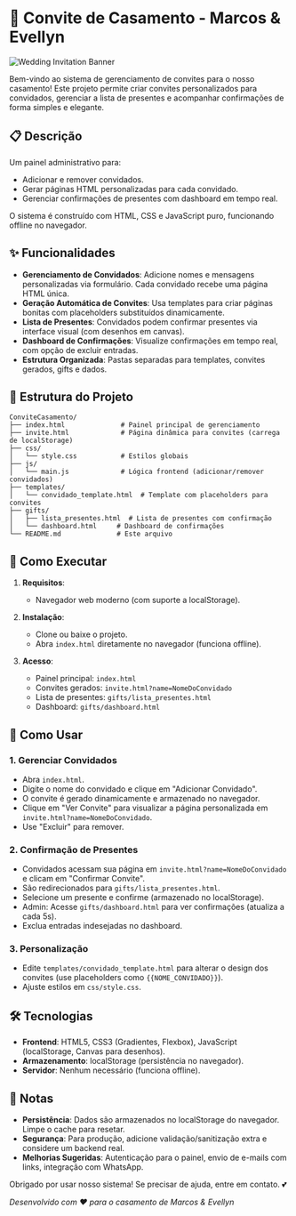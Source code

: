# 💍 Convite de Casamento - Marcos & Evellyn

![Wedding Invitation Banner](https://via.placeholder.com/800x200/fdf2f8/ec4899?text=Nosso+Casamento+%F0%9F%92%8D)

Bem-vindo ao sistema de gerenciamento de convites para o nosso casamento! Este projeto permite criar convites personalizados para convidados, gerenciar a lista de presentes e acompanhar confirmações de forma simples e elegante.

## 📋 Descrição

Um painel administrativo para:
- Adicionar e remover convidados.
- Gerar páginas HTML personalizadas para cada convidado.
- Gerenciar confirmações de presentes com dashboard em tempo real.

O sistema é construído com HTML, CSS e JavaScript puro, funcionando offline no navegador.

## ✨ Funcionalidades

- **Gerenciamento de Convidados**: Adicione nomes e mensagens personalizadas via formulário. Cada convidado recebe uma página HTML única.
- **Geração Automática de Convites**: Usa templates para criar páginas bonitas com placeholders substituídos dinamicamente.
- **Lista de Presentes**: Convidados podem confirmar presentes via interface visual (com desenhos em canvas).
- **Dashboard de Confirmações**: Visualize confirmações em tempo real, com opção de excluir entradas.
- **Estrutura Organizada**: Pastas separadas para templates, convites gerados, gifts e dados.

## 📁 Estrutura do Projeto

```
ConviteCasamento/
├── index.html              # Painel principal de gerenciamento
├── invite.html             # Página dinâmica para convites (carrega de localStorage)
├── css/
│   └── style.css           # Estilos globais
├── js/
│   └── main.js             # Lógica frontend (adicionar/remover convidados)
├── templates/
│   └── convidado_template.html  # Template com placeholders para convites
├── gifts/
│   ├── lista_presentes.html  # Lista de presentes com confirmação
│   └── dashboard.html     # Dashboard de confirmações
└── README.md              # Este arquivo
```

## 🚀 Como Executar

1. **Requisitos**:
   - Navegador web moderno (com suporte a localStorage).

2. **Instalação**:
   - Clone ou baixe o projeto.
   - Abra `index.html` diretamente no navegador (funciona offline).

3. **Acesso**:
   - Painel principal: `index.html`
   - Convites gerados: `invite.html?name=NomeDoConvidado`
   - Lista de presentes: `gifts/lista_presentes.html`
   - Dashboard: `gifts/dashboard.html`

## 📖 Como Usar

### 1. Gerenciar Convidados
- Abra `index.html`.
- Digite o nome do convidado e clique em "Adicionar Convidado".
- O convite é gerado dinamicamente e armazenado no navegador.
- Clique em "Ver Convite" para visualizar a página personalizada em `invite.html?name=NomeDoConvidado`.
- Use "Excluir" para remover.

### 2. Confirmação de Presentes
- Convidados acessam sua página em `invite.html?name=NomeDoConvidado` e clicam em "Confirmar Convite".
- São redirecionados para `gifts/lista_presentes.html`.
- Selecione um presente e confirme (armazenado no localStorage).
- Admin: Acesse `gifts/dashboard.html` para ver confirmações (atualiza a cada 5s).
- Exclua entradas indesejadas no dashboard.

### 3. Personalização
- Edite `templates/convidado_template.html` para alterar o design dos convites (use placeholders como `{{NOME_CONVIDADO}}`).
- Ajuste estilos em `css/style.css`.

## 🛠️ Tecnologias

- **Frontend**: HTML5, CSS3 (Gradientes, Flexbox), JavaScript (localStorage, Canvas para desenhos).
- **Armazenamento**: localStorage (persistência no navegador).
- **Servidor**: Nenhum necessário (funciona offline).

## 📝 Notas

- **Persistência**: Dados são armazenados no localStorage do navegador. Limpe o cache para resetar.
- **Segurança**: Para produção, adicione validação/sanitização extra e considere um backend real.
- **Melhorias Sugeridas**: Autenticação para o painel, envio de e-mails com links, integração com WhatsApp.

Obrigado por usar nosso sistema! Se precisar de ajuda, entre em contato. 💕

*Desenvolvido com ❤️ para o casamento de Marcos & Evellyn*
